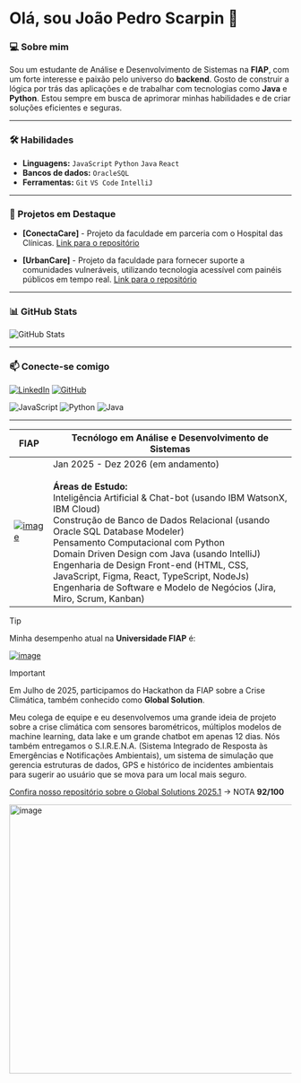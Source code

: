 # Olá, sou João Pedro Scarpin 👋

### 💻 Sobre mim

Sou um estudante de Análise e Desenvolvimento de Sistemas na **FIAP**, com um forte interesse e paixão pelo universo do **backend**. Gosto de construir a lógica por trás das aplicações e de trabalhar com tecnologias como **Java** e **Python**. Estou sempre em busca de aprimorar minhas habilidades e de criar soluções eficientes e seguras.

---

### 🛠️ Habilidades
-    **Linguagens:** `JavaScript` `Python` `Java` `React`
-   **Bancos de dados:** `OracleSQL`
-   **Ferramentas:** `Git`  `VS Code` `IntelliJ`

---

### 🚀 Projetos em Destaque

* **[ConectaCare]** - Projeto da faculdade em parceria com o Hospital das Clínicas.
    [Link para o repositório](https://github.com/Scarpin12/Conecte-Care-HC)

* **[UrbanCare]** - Projeto da faculdade para fornecer suporte a comunidades vulneráveis, utilizando tecnologia acessível com painéis públicos em tempo real.
    [Link para o repositório](https://github.com/Scarpin12/UrbanCare)

---

### 📊 GitHub Stats

![GitHub Stats](https://github-readme-stats.vercel.app/api?username=Scarpin12&show_icons=true&theme=radical)

---

### 📫 Conecte-se comigo

[![LinkedIn](https://img.shields.io/badge/LinkedIn-0A66C2?style=for-the-badge&logo=linkedin&logoColor=white)](https://www.linkedin.com/in/joao-scarpin/)
[![GitHub](https://img.shields.io/badge/GitHub-100000?style=for-the-badge&logo=github&logoColor=white)](https://github.com/Scarpin12)


![JavaScript](https://img.shields.io/badge/JavaScript-F7DF1E?style=for-the-badge&logo=javascript&logoColor=black)
    ![Python](https://img.shields.io/badge/Python-3776AB?style=for-the-badge&logo=python&logoColor=white)
    ![Java](https://img.shields.io/badge/Java-007396?style=for-the-badge&logo=java&logoColor=white)



---

| FIAP | Tecnólogo em Análise e Desenvolvimento de Sistemas |
| - | - |
| [![image](https://github.com/user-attachments/assets/ad1d1bc1-22d6-4d89-a817-9efe43f9544d)](https://www.fiap.com.br/graduacao/tecnologo/analise-e-desenvolvimento-de-sistemas/) | Jan 2025 - Dez 2026 (em andamento) <br><br> **Áreas de Estudo:** <br> Inteligência Artificial & Chat-bot (usando IBM WatsonX, IBM Cloud) <br> Construção de Banco de Dados Relacional (usando Oracle SQL Database Modeler) <br> Pensamento Computacional com Python <br> Domain Driven Design com Java (usando IntelliJ) <br> Engenharia de Design Front-end (HTML, CSS, JavaScript, Figma, React, TypeScript, NodeJs) <br> Engenharia de Software e Modelo de Negócios (Jira, Miro, Scrum, Kanban) |


>[!TIP]
> Minha desempenho  atual na **Universidade FIAP** é:
>
>[![image](https://github.com/user-attachments/assets/bdd0b29e-f0ea-4f00-900c-495b2c8533f9)](https://www.fiap.com.br/graduacao/tecnologo/analise-e-desenvolvimento-de-sistemas/)

>[!IMPORTANT]
> Em Julho de 2025, participamos do Hackathon da FIAP sobre a Crise Climática, também conhecido como **Global Solution**.
>
> Meu colega de equipe e eu desenvolvemos uma grande ideia de projeto sobre a crise climática com sensores barométricos, múltiplos modelos de machine learning, data lake e um grande chatbot em apenas 12 dias. Nós também entregamos o S.I.R.E.N.A. (Sistema Integrado de Resposta às Emergências e Notificações Ambientais), um sistema de simulação que gerencia estruturas de dados, GPS e histórico de incidentes ambientais para sugerir ao usuário que se mova para um local mais seguro.
>
> [Confira nosso repositório sobre o Global Solutions 2025.1](https://github.com/biralavor/FIAP-GlobalSolution-2025-1) -> NOTA **92/100**
>
> <img width="846" height="480" alt="image" src="https://github.com/user-attachments/assets/02c90a25-5e5c-481c-955e-2b46f7483ffd" />

    
